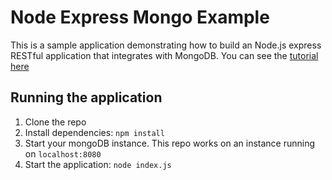 # Node Express Mongo Example

This is a sample application demonstrating how to build an Node.js express RESTful application that integrates with MongoDB. You can see the [tutorial here](https://medium.com/@micklynch_6905/angular-6-a-simple-web-application-with-node-and-postgresql-ee2a562887d6)

## Running the application

1. Clone the repo
2. Install dependencies: `npm install`
3. Start your mongoDB instance. This repo works on an instance running on `localhost:8080`
4. Start the application: `node index.js`

